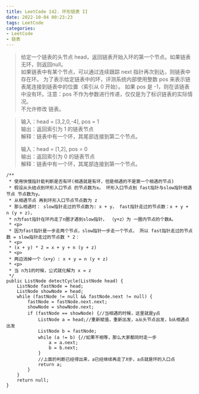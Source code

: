 ```yaml
---
title: LeetCode 142. 环形链表 II
date: 2022-10-04 00:23:23
tags: LeetCode
categories:
- LeetCode
- 链表
---
```



> 给定一个链表的头节点 head，返回链表开始入环的第一个节点。如果链表无环，则返回null。  
> 如果链表中有某个节点，可以通过连续跟踪 next 指针再次到达，则链表中存在环。 
> 为了表示给定链表中的环，评测系统内部使用整数 pos 来表示链表尾连接到链表中的位置（索引从 0 开始）。
> 如果 pos 是 -1，则在该链表中没有环。注意：pos 不作为参数进行传递，仅仅是为了标识链表的实际情况。  
> 不允许修改 链表。

<!--more--> 

> 输入：head = [3,2,0,-4], pos = 1   
> 输出：返回索引为 1 的链表节点   
> 解释：链表中有一个环，其尾部连接到第二个节点。  
> 
> 输入：head = [1,2], pos = 0   
> 输出：返回索引为 0 的链表节点   
> 解释：链表中有一个环，其尾部连接到第一个节点。  
> 
> 

~~~
/**
 * 使用快慢指针能判断是否有环(相遇就是有环，但是相遇的不是第一个相遇的节点)
 * 假设从头结点到环形入口节点 的节点数为x。 环形入口节点到 fast指针与slow指针相遇节点 节点数为y。
 * 从相遇节点 再到环形入口节点节点数为 z
 * 那么相遇时： slow指针走过的节点数为: x + y， fast指针走过的节点数：x + y + n (y + z)，
 * n为fast指针在环内走了n圈才遇到slow指针， （y+z）为 一圈内节点的个数A。
 * <p>
 * 因为fast指针是一步走两个节点，slow指针一步走一个节点， 所以 fast指针走过的节点数 = slow指针走过的节点数 * 2：
 * <p>
 * (x + y) * 2 = x + y + n (y + z)
 * <p>
 * 两边消掉一个（x+y）: x + y = n (y + z)
 * <p>
 * 当 n为1的时候，公式就化解为 x = z
 */
public ListNode detectCycle(ListNode head) {
    ListNode fastNode = head;
    ListNode showNode = head;
    while (fastNode != null && fastNode.next != null) {
        fastNode = fastNode.next.next;
        showNode = showNode.next;
        if (fastNode == showNode) {//当相遇的时候，这里就是y点
            ListNode a = head;//重新赋值，重新出发，a从头节点出发，b从相遇点出发
            ListNode b = fastNode;
            while (a != b) {//如果不相等，那么大家都同时走一步
                a = a.next;
                b = b.next;
            }
            //上面的判断已经得出来，a已经继续再走了X步，a点就是环的入口点
            return a;
        }
    }
    return null;
}

~~~
